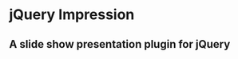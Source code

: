 jQuery Impression
=================

A slide show presentation plugin for jQuery
-------------------------------------------
